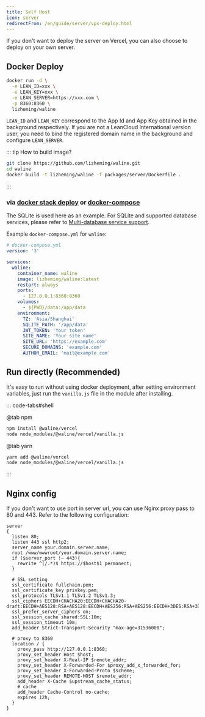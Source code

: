 ```yaml
---
title: Self Host
icon: server
redirectFrom: /en/guide/server/vps-deploy.html
---
```


If you don't want to deploy the server on Vercel, you can also choose to deploy on your own server.

<!-- more -->

## Docker Deploy

```bash
docker run -d \
  -e LEAN_ID=xxx \
  -e LEAN_KEY=xxx \
  -e LEAN_SERVER=https://xxx.com \
  -p 8360:8360 \
  lizheming/waline
```

`LEAN_ID` and `LEAN_KEY` correspond to the App Id and App Key obtained in the background respectively. If you are not a LeanCloud International version user, you need to bind the registered domain name in the background and configure `LEAN_SERVER`.

::: tip How to build image?

```bash
git clone https://github.com/lizheming/waline.git
cd waline
docker build -t lizheming/waline -f packages/server/Dockerfile .
```

:::

### via [docker stack deploy](https://docs.docker.com/engine/reference/commandline/stack_deploy/) or [docker-compose](https://github.com/docker/compose)

The SQLite is used here as an example. For SQLite and supported database services, please refer to [Multi-database service support](../database.md#sqlite).

Example `docker-compose.yml` for `waline`:

```yaml
# docker-compose.yml
version: '3'

services:
  waline:
    container_name: waline
    image: lizheming/waline:latest
    restart: always
    ports:
      - 127.0.0.1:8360:8360
    volumes:
      - ${PWD}/data:/app/data
    environment:
      TZ: 'Asia/Shanghai'
      SQLITE_PATH: '/app/data'
      JWT_TOKEN: 'Your token'
      SITE_NAME: 'Your site name'
      SITE_URL: 'https://example.com'
      SECURE_DOMAINS: 'example.com'
      AUTHOR_EMAIL: 'mail@example.com'
```

## Run directly (Recommended)

It's easy to run without using docker deployment, after setting environment variables, just run the `vanilla.js` file in the module after installing.

::: code-tabs#shell

@tab npm

```bash
npm install @waline/vercel
node node_modules/@waline/vercel/vanilla.js
```

@tab yarn

```bash
yarn add @waline/vercel
node node_modules/@waline/vercel/vanilla.js
```

:::

## Nginx config

If you don't want to use port in server url, you can use Nginx proxy pass to 80 and 443. Refer to the following configuration:

```nginx
server
{
  listen 80;
  listen 443 ssl http2;
  server_name your.domain.server.name;
  root /www/wwwroot/your.domain.server.name;
  if ($server_port !~ 443){
    rewrite ^(/.*)$ https://$host$1 permanent;
  }

  # SSL setting
  ssl_certificate fullchain.pem;
  ssl_certificate_key privkey.pem;
  ssl_protocols TLSv1.1 TLSv1.2 TLSv1.3;
  ssl_ciphers EECDH+CHACHA20:EECDH+CHACHA20-draft:EECDH+AES128:RSA+AES128:EECDH+AES256:RSA+AES256:EECDH+3DES:RSA+3DES:!MD5;
  ssl_prefer_server_ciphers on;
  ssl_session_cache shared:SSL:10m;
  ssl_session_timeout 10m;
  add_header Strict-Transport-Security "max-age=31536000";

  # proxy to 8360
  location / {
    proxy_pass http://127.0.0.1:8360;
    proxy_set_header Host $host;
    proxy_set_header X-Real-IP $remote_addr;
    proxy_set_header X-Forwarded-For $proxy_add_x_forwarded_for;
    proxy_set_header X-Forwarded-Proto $scheme;
    proxy_set_header REMOTE-HOST $remote_addr;
    add_header X-Cache $upstream_cache_status;
    # cache
    add_header Cache-Control no-cache;
    expires 12h;
  }
}
```
